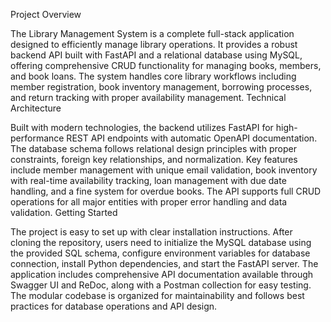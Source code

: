 Project Overview

The Library Management System is a complete full-stack application designed to efficiently manage library operations. It provides a robust backend API built with FastAPI and a relational database using MySQL, offering comprehensive CRUD functionality for managing books, members, and book loans. The system handles core library workflows including member registration, book inventory management, borrowing processes, and return tracking with proper availability management.
Technical Architecture

Built with modern technologies, the backend utilizes FastAPI for high-performance REST API endpoints with automatic OpenAPI documentation. The database schema follows relational design principles with proper constraints, foreign key relationships, and normalization. Key features include member management with unique email validation, book inventory with real-time availability tracking, loan management with due date handling, and a fine system for overdue books. The API supports full CRUD operations for all major entities with proper error handling and data validation.
Getting Started

The project is easy to set up with clear installation instructions. After cloning the repository, users need to initialize the MySQL database using the provided SQL schema, configure environment variables for database connection, install Python dependencies, and start the FastAPI server. The application includes comprehensive API documentation available through Swagger UI and ReDoc, along with a Postman collection for easy testing. The modular codebase is organized for maintainability and follows best practices for database operations and API design.
